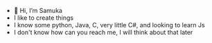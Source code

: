 - 👋 Hi, I’m Samuka
- I like to create things
- I know some python, Java, C, very little C#, and looking to learn Js
- I don't know how can you reach me, I will think about that later
